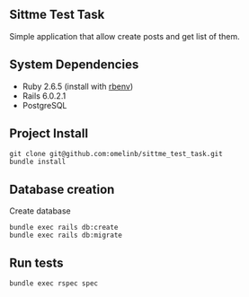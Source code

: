 
Sittme Test Task
-----------

Simple application that allow create posts and get list of them.


System Dependencies
-------------------

- Ruby 2.6.5 (install with [rbenv](https://github.com/sstephenson/rbenv))
- Rails 6.0.2.1
- PostgreSQL

Project Install
-------------------
```shell
git clone git@github.com:omelinb/sittme_test_task.git
bundle install
```

Database creation
-----------------

Create database
```shell
bundle exec rails db:create  
bundle exec rails db:migrate  
```

Run tests
-----------------

```
bundle exec rspec spec
```
